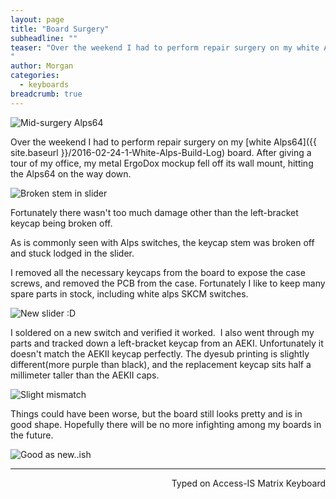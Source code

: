 ```yaml
---
layout: page
title: "Board Surgery"
subheadline: ""
teaser: "Over the weekend I had to perform repair surgery on my white Alps64 board. After giving a tour of my office, my metal ErgoDox mockup fell off its wall mount, hitting the Alps64 on the way down. 
"
author: Morgan
categories:
  - keyboards
breadcrumb: true
---
```


![Mid-surgery Alps64](http://imgur.com/Ot9YYbp.jpg)

Over the weekend I had to perform repair surgery on my [white Alps64]({{ site.baseurl }}/2016-02-24-1-White-Alps-Build-Log) board. After giving a tour of my office, my metal ErgoDox mockup fell off its wall mount, hitting the Alps64 on the way down. 

![Broken stem in slider](http://imgur.com/BzERo6A.jpg)

Fortunately there wasn't too much damage other than the left-bracket keycap being broken off.

As is commonly seen with Alps switches, the keycap stem was broken off and stuck lodged in the slider. 

I removed all the necessary keycaps from the board to expose the case screws, and removed the PCB from the case. Fortunately I like to keep many spare parts in stock, including white alps SKCM switches. 

![New slider :D](http://imgur.com/H9rhVoV.jpg)

I soldered on a new switch and verified it worked. 
I also went through my parts and tracked down a left-bracket keycap from an AEKI. Unfortunately it doesn't match the AEKII keycap perfectly. The dyesub printing is slightly different(more purple than black), and the replacement keycap sits half a millimeter taller than the AEKII caps. 

![Slight mismatch](http://imgur.com/yW19dWV.jpg)

Things could have been worse, but the board still looks pretty and is in good shape. Hopefully there will be no more infighting among my boards in the future. 

![Good as new..ish](http://imgur.com/ki7gOaG.jpg)

---
<p align="right">Typed on Access-IS Matrix Keyboard</p>
